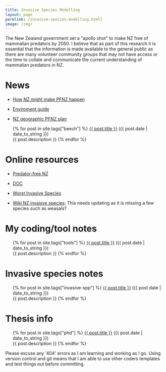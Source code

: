 ```yaml
---
title: Invasive Species Modelling
layout: page
permlink: /invasive-species-modelling.html]
image: /img/
---
```


The New Zealand government set a "apollo shot" to make NZ free of mammalian predators by 2050. I believe that as part of this research it is essential that the information is made available to the general public as there are many volunteer community groups that may not have access or the time to collate and communicate the current understanding of mammalian predators in NZ.

# News

- [How NZ might make PFNZ happen](https://news.nationalgeographic.com/2016/07/new-zealand-invasives-islands-rats-kiwis-conservation/)

- [Enviroment guide](http://www.environmentguide.org.nz/issues/biodiversity/key-threats/invasive-species/)

- [NZ geographic PFNZ plan](https://www.wired.com/2016/07/new-zealand-plans-kill-non-human-invasive-mammals/)

<div class="post">
<ul>
{% for post in site.tags["beech"] %}
  <a href="{{ post.url }}">{{ post.title }}</a> ({{ post.date | date_to_string }})<br>
    {{ post.description }}
{% endfor %}
</ul>
</div>

# Online resources

- [Predator-free NZ](https://predatorfreenz.org/)

- [DOC](https://www.bnz.co.nz/assets/business-banking/cards-payments/pdfs/doc-casestudy-flexipurchase.pdf)

- [Worst Invasive Species](https://www.worldatlas.com/articles/the-worst-invasive-mammal-species.html)

- [Wiki NZ invasive species](https://en.wikipedia.org/wiki/Invasive_species_in_New_Zealand#Mammals): This needs updating as it is missing a few species such as weasals?

# My coding/tool notes

<div class="post">
<ul>
{% for post in site.tags["tools"] %}
  <a href="{{ post.url }}">{{ post.title }}</a> ({{ post.date | date_to_string }})<br>
    {{ post.description }}
{% endfor %}
</ul>
</div>

# Invasive species notes

<div class="post">
<ul>
{% for post in site.tags["invasive-spp"] %}
  <a href="{{ post.url }}">{{ post.title }}</a> ({{ post.date | date_to_string }})<br>
    {{ post.description }}
{% endfor %}
</ul>
</div>

# Thesis info

<div class="post">
<ul>
{% for post in site.tags["phd"] %}
  <a href="{{ post.url }}">{{ post.title }}</a> ({{ post.date | date_to_string }})<br>
    {{ post.description }}
{% endfor %}
</ul>
</div>

Please excuse any '404' errors as I am learning and working as I go. Using version control and git means that I am able to use other coders templates and test things out before committing.